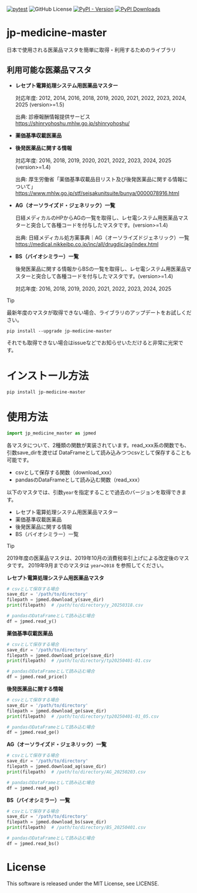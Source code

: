 [![pytest](https://github.com/shiro46mt/jp-medicine-master/actions/workflows/pytest.yml/badge.svg)](https://github.com/shiro46mt/jp-medicine-master/actions/workflows/pytest.yml)
![GitHub License](https://img.shields.io/github/license/shiro46mt/jp-medicine-master)
[![PyPI - Version](https://img.shields.io/pypi/v/jp-medicine-master)](https://pypi.org/project/jp-medicine-master/)
[![PyPI Downloads](https://static.pepy.tech/badge/jp-medicine-master)](https://pepy.tech/projects/jp-medicine-master)

# jp-medicine-master
日本で使用される医薬品マスタを簡単に取得・利用するためのライブラリ

## 利用可能な医薬品マスタ
- **レセプト電算処理システム用医薬品マスター**

    対応年度: 2012, 2014, 2016, 2018, 2019, 2020, 2021, 2022, 2023, 2024, 2025 (version>=1.5)

    出典: 診療報酬情報提供サービス
    https://shinryohoshu.mhlw.go.jp/shinryohoshu/

- **薬価基準収載医薬品**
- **後発医薬品に関する情報**

    対応年度: 2016, 2018, 2019, 2020, 2021, 2022, 2023, 2024, 2025 (version>=1.4)

    出典: 厚生労働省「薬価基準収載品目リスト及び後発医薬品に関する情報について」
    https://www.mhlw.go.jp/stf/seisakunitsuite/bunya/0000078916.html

- **AG（オーソライズド・ジェネリック）一覧**

    日経メディカルのHPからAGの一覧を取得し、レセ電システム用医薬品マスターと突合して各種コードを付与したマスタです。(version>=1.4)

    出典: 日経メディカル処方薬事典｜AG（オーソライズドジェネリック）一覧
    https://medical.nikkeibp.co.jp/inc/all/drugdic/ag/index.html

- **BS（バイオシミラー）一覧**

    後発医薬品に関する情報からBSの一覧を取得し、レセ電システム用医薬品マスターと突合して各種コードを付与したマスタです。(version>=1.4)

    対応年度: 2016, 2018, 2019, 2020, 2021, 2022, 2023, 2024, 2025


> [!TIP]
>
> 最新年度のマスタが取得できない場合、ライブラリのアップデートをお試しください。
> ```
> pip install --upgrade jp-medicine-master
> ```
> それでも取得できない場合はissueなどでお知らせいただけると非常に光栄です。

# インストール方法
```
pip install jp-medicine-master
```

# 使用方法
```python
import jp_medicine_master as jpmed
```

各マスタについて、2種類の関数が実装されています。read_xxx系の関数でも、引数save_dirを渡せば DataFrameとして読み込みつつcsvとして保存することも可能です。

* csvとして保存する関数（download_xxx）
* pandasのDataFrameとして読み込む関数（read_xxx）

以下のマスタでは、引数`year`を指定することで過去のバージョンを取得できます。
- レセプト電算処理システム用医薬品マスター
- 薬価基準収載医薬品
- 後発医薬品に関する情報
- BS（バイオシミラー）一覧

> [!TIP]
>
> 2019年度の医薬品マスタは、2019年10月の消費税率引上げによる改定後のマスタです。
> 2019年9月までのマスタは `year=2018` を参照してください。


**レセプト電算処理システム用医薬品マスタ**

```python
# csvとして保存する場合
save_dir = '/path/to/directory'
filepath = jpmed.download_y(save_dir)
print(filepath)  # /path/to/directory/y_20250318.csv

# pandasのDataFrameとして読み込む場合
df = jpmed.read_y()
```

**薬価基準収載医薬品**

```python
# csvとして保存する場合
save_dir = '/path/to/directory'
filepath = jpmed.download_price(save_dir)
print(filepath)  # /path/to/directory/tp20250401-01.csv

# pandasのDataFrameとして読み込む場合
df = jpmed.read_price()
```

**後発医薬品に関する情報**

```python
# csvとして保存する場合
save_dir = '/path/to/directory'
filepath = jpmed.download_ge(save_dir)
print(filepath)  # /path/to/directory/tp20250401-01_05.csv

# pandasのDataFrameとして読み込む場合
df = jpmed.read_ge()
```

**AG（オーソライズド・ジェネリック）一覧**

```python
# csvとして保存する場合
save_dir = '/path/to/directory'
filepath = jpmed.download_ag(save_dir)
print(filepath)  # /path/to/directory/AG_20250203.csv

# pandasのDataFrameとして読み込む場合
df = jpmed.read_ag()
```

**BS（バイオシミラー）一覧**

```python
# csvとして保存する場合
save_dir = '/path/to/directory'
filepath = jpmed.download_bs(save_dir)
print(filepath)  # /path/to/directory/BS_20250401.csv

# pandasのDataFrameとして読み込む場合
df = jpmed.read_bs()
```

# License
This software is released under the MIT License, see LICENSE.
